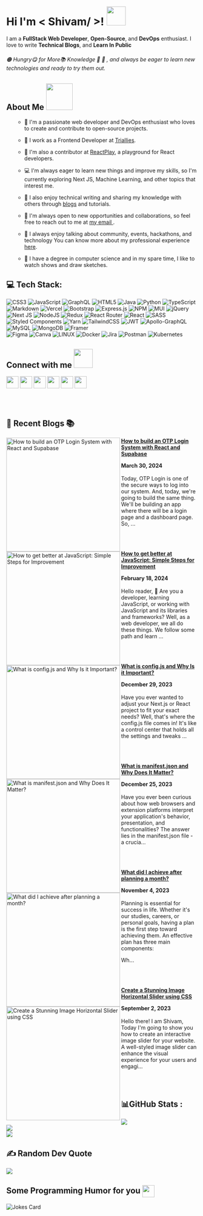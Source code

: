 <!---<div align="center">
<img width="100%" height = "250px" src="https://res.cloudinary.com/dbjmy6wdu/image/upload/v1680006498/Blue_Gradient_Modern_Youtube_Intro_do34jl.png" alt="cover" />
</div> --->  

<h1> Hi I'm < Shivam/ >! <img src = "https://raw.githubusercontent.com/rahulbanerjee26/githubProfileReadmeGenerator/main/gifs/wave.gif" width = 50px height='50px'> </h1>
<p align='center'>
  
</p>
  <div size='20px'>I am a <b>FullStack Web Developer</b>, <b>Open-Source</b>, and <b>DevOps</b> enthusiast. I love to write <b>Technical Blogs</b>, and <b>Learn In Public</b>
</div>
  <h6>
🟠 Hungry😋 for More📚 Knowledge 🤠
🔵 , and always be eager to learn new technologies and ready to try them out. 
  </h6>
    
<h2> About Me<span> <img src = "https://raw.githubusercontent.com/rahulbanerjee26/githubProfileReadmeGenerator/main/gifs/eatSleepCodeRepeat.gif" width = 70px height='70px'></span></h2>
  <ul>
    
- 🧑 I'm a passionate web developer and DevOps enthusiast who loves to create and contribute to open-source projects.
- 💼 I work as a Frontend Developer at [Triallies](https://triallies.com/).
- 🤝 I'm also a contributor at [ReactPlay](https://reactplay.io/), a playground for React developers.
- 💻 I'm always eager to learn new things and improve my skills, so I'm currently exploring Next JS, Machine Learning, and other topics that interest me.
- 📝 I also enjoy technical writing and sharing my knowledge with others through <a href="https://personal-portfolio-ebon-mu.vercel.app/blogs" target="_blank">blogs</a> and tutorials.
- :handshake: I'm always open to new opportunities and collaborations, so feel free to reach out to me at <a href="mailto:katare27451@gmail.com" target="_blank"> my email </a>.
- 🤗 I always enjoy talking about community, events, hackathons, and technology You can know more about my professional experience <a href="https://personal-portfolio-ebon-mu.vercel.app/" target="_blank">here</a>.
- 🏫 I have a degree in computer science and in my spare time, I like to watch shows and draw sketches.

  </ul>

<!-- Tech Stack Start -->

## 💻 Tech Stack:
![CSS3](https://img.shields.io/badge/css3-%231572B6.svg?style=plastic&logo=css3&logoColor=white) 
![JavaScript](https://img.shields.io/badge/javascript-%23323330.svg?style=plastic&logo=javascript&logoColor=%23F7DF1E)
![GraphQL](https://img.shields.io/badge/-GraphQL-E10098?style=plastic&logo=graphql&logoColor=white) 
![HTML5](https://img.shields.io/badge/html5-%23E34F26.svg?style=plastic&logo=html5&logoColor=white) 
![Java](https://img.shields.io/badge/java-%23ED8B00.svg?style=plastic&logo=java&logoColor=white) 
![Python](https://img.shields.io/badge/python-3670A0?style=plastic&logo=python&logoColor=ffdd54) 
![TypeScript](https://img.shields.io/badge/typescript-%23007ACC.svg?style=plastic&logo=typescript&logoColor=white) 
![Markdown](https://img.shields.io/badge/markdown-%23000000.svg?style=plastic&logo=markdown&logoColor=white) 
![Vercel](https://img.shields.io/badge/vercel-%23000000.svg?style=plastic&logo=vercel&logoColor=white) 
![Bootstrap](https://img.shields.io/badge/bootstrap-%23563D7C.svg?style=plastic&logo=bootstrap&logoColor=white) 
![Express.js](https://img.shields.io/badge/express.js-%23404d59.svg?style=plastic&logo=express&logoColor=%2361DAFB) 
![NPM](https://img.shields.io/badge/NPM-%23000000.svg?style=plastic&logo=npm&logoColor=white) 
![MUI](https://img.shields.io/badge/MUI-%230081CB.svg?style=plastic&logo=material-ui&logoColor=white) 
![jQuery](https://img.shields.io/badge/jquery-%230769AD.svg?style=plastic&logo=jquery&logoColor=white) 
![Next JS](https://img.shields.io/badge/Next-black?style=plastic&logo=next.js&logoColor=white) 
![NodeJS](https://img.shields.io/badge/node.js-6DA55F?style=plastic&logo=node.js&logoColor=white) 
![Redux](https://img.shields.io/badge/redux-%23593d88.svg?style=plastic&logo=redux&logoColor=white) 
![React Router](https://img.shields.io/badge/React_Router-CA4245?style=plastic&logo=react-router&logoColor=white) 
![React](https://img.shields.io/badge/react-%2320232a.svg?style=plastic&logo=react&logoColor=%2361DAFB) 
![SASS](https://img.shields.io/badge/SASS-hotpink.svg?style=plastic&logo=SASS&logoColor=white) 
![Styled Components](https://img.shields.io/badge/styled--components-DB7093?style=plastic&logo=styled-components&logoColor=white) 
![Yarn](https://img.shields.io/badge/yarn-%232C8EBB.svg?style=plastic&logo=yarn&logoColor=white) 
![TailwindCSS](https://img.shields.io/badge/tailwindcss-%2338B2AC.svg?style=plastic&logo=tailwind-css&logoColor=white) 
![JWT](https://img.shields.io/badge/JWT-black?style=plastic&logo=JSON%20web%20tokens) 
![Apollo-GraphQL](https://img.shields.io/badge/-ApolloGraphQL-311C87?style=plastic&logo=apollo-graphql) 
![MySQL](https://img.shields.io/badge/mysql-%2300f.svg?style=plastic&logo=mysql&logoColor=white) 
![MongoDB](https://img.shields.io/badge/MongoDB-%234ea94b.svg?style=plastic&logo=mongodb&logoColor=white) 
![Framer](https://img.shields.io/badge/Framer-black?style=plastic&logo=framer&logoColor=blue) 	
![Figma](https://img.shields.io/badge/figma-%23F24E1E.svg?style=plastic&logo=figma&logoColor=white) 
![Canva](https://img.shields.io/badge/Canva-%2300C4CC.svg?style=plastic&logo=Canva&logoColor=white) 
![LINUX](https://img.shields.io/badge/Linux-FCC624?style=plastic&logo=linux&logoColor=black) 
![Docker](https://img.shields.io/badge/docker-%230db7ed.svg?style=plastic&logo=docker&logoColor=white) 
![Jira](https://img.shields.io/badge/jira-%230A0FFF.svg?style=plastic&logo=jira&logoColor=white) 
![Postman](https://img.shields.io/badge/Postman-FF6C37?style=plastic&logo=postman&logoColor=white) 
![Kubernetes](https://img.shields.io/badge/kubernetes-%23326ce5.svg?style=plastic&logo=kubernetes&logoColor=white)

<h2> Connect with me <img src='https://raw.githubusercontent.com/rahulbanerjee26/githubProfileReadmeGenerator/main/gifs/handShake.gif' width="50px" height=50px> </h2>
<a href = 'https://www.linkedin.com/in/https://www.linkedin.com/in/shivam-katare-aa80b218b/'> <img width = '32px' align= 'center' src="https://raw.githubusercontent.com/rahulbanerjee26/githubAboutMeGenerator/main/icons/linked-in-alt.svg"/></a> 
<a href = 'https://www.twitter.com/https://twitter.com/Shivamkatare_27'> <img width = '32px' align= 'center' src="https://raw.githubusercontent.com/rahulbanerjee26/githubAboutMeGenerator/main/icons/twitter.svg"/></a> 
<a href = 'https://personal-portfolio-ebon-mu.vercel.app/'> <img width = '32px' align= 'center' src="https://raw.githubusercontent.com/rahulbanerjee26/githubAboutMeGenerator/main/icons/portfolio.png"/></a> 
<a href = 'https://www.github.com/https://github.com/Shivam-Katare'> <img width = '32px' align= 'center' src="https://raw.githubusercontent.com/rahulbanerjee26/githubAboutMeGenerator/main/icons/github.svg"/></a> 
<a href = 'https://www.showwcase.com/shivam-katare'> <img width = '32px' align= 'center' src="https://www.freeiconspng.com/thumbs/world-icon-png/world-icon-png-6.png"/></a>
<a href = 'https://shivamkatareblog.hashnode.dev/'> <img width = '32px' align= 'center' src="https://cdn.hashnode.com/res/hashnode/image/upload/v1611902473383/CDyAuTy75.png?auto=compress"/></a>

  <br /> <br />
  
## 📙 Recent Blogs 📚


<!-- HASHNODE_BLOG:START -->
<p align="left"><a href="https://shivamkatareblog.hashnode.dev/how-to-build-an-otp-login-system-with-react-and-supabase" title="How to build an OTP Login System with React and Supabase"><img src="https://cdn.hashnode.com/res/hashnode/image/upload/v1711765599214/bc5383ee-a47b-414e-94b8-9940449fc834.png" alt="How to build an OTP Login System with React and Supabase" width="300px" align="left" /></a><a href="https://shivamkatareblog.hashnode.dev/how-to-build-an-otp-login-system-with-react-and-supabase" title="How to build an OTP Login System with React and Supabase"><strong>How to build an OTP Login System with React and Supabase</strong></a><div><strong>March 30, 2024</strong></div><br/>Today, OTP Login is one of the secure ways to log into our system. And, today, we're going to build the same thing. We'll be building an app where there will be a login page and a dashboard page. So, ...</p><br/><br/>

<p align="left"><a href="https://shivamkatareblog.hashnode.dev/how-to-get-better-at-javascript-simple-steps-for-improvement" title="How to get better at JavaScript: Simple Steps for Improvement"><img src="https://cdn.hashnode.com/res/hashnode/image/upload/v1708183433125/c7056f76-12cb-4913-b3d4-83edffc27a93.png" alt="How to get better at JavaScript: Simple Steps for Improvement" width="300px" align="left" /></a><a href="https://shivamkatareblog.hashnode.dev/how-to-get-better-at-javascript-simple-steps-for-improvement" title="How to get better at JavaScript: Simple Steps for Improvement"><strong>How to get better at JavaScript: Simple Steps for Improvement</strong></a><div><strong>February 18, 2024</strong></div><br/>Hello reader, 👋
Are you a developer, learning JavaScript, or working with JavaScript and its libraries and frameworks? Well, as a web developer, we all do these things. We follow some path and learn ...</p><br/><br/>

<p align="left"><a href="https://shivamkatareblog.hashnode.dev/what-is-configjs-and-why-is-it-important" title="What is config.js and Why Is it Important?"><img src="https://cdn.hashnode.com/res/hashnode/image/upload/v1703838677232/37921ed0-e445-46e7-b193-8ad534af42d8.png" alt="What is config.js and Why Is it Important?" width="300px" align="left" /></a><a href="https://shivamkatareblog.hashnode.dev/what-is-configjs-and-why-is-it-important" title="What is config.js and Why Is it Important?"><strong>What is config.js and Why Is it Important?</strong></a><div><strong>December 29, 2023</strong></div><br/>Have you ever wanted to adjust your Next.js or React project to fit your exact needs? Well, that's where the config.js file comes in! It's like a control center that holds all the settings and tweaks ...</p><br/><br/>

<p align="left"><a href="https://shivamkatareblog.hashnode.dev/what-is-manifestjson-and-why-does-it-matter" title="What is manifest.json and Why Does It Matter?"><img src="https://cdn.hashnode.com/res/hashnode/image/upload/v1703510618475/ef46e602-110d-4a04-9a69-24e38ca13396.png" alt="What is manifest.json and Why Does It Matter?" width="300px" align="left" /></a><a href="https://shivamkatareblog.hashnode.dev/what-is-manifestjson-and-why-does-it-matter" title="What is manifest.json and Why Does It Matter?"><strong>What is manifest.json and Why Does It Matter?</strong></a><div><strong>December 25, 2023</strong></div><br/>Have you ever been curious about how web browsers and extension platforms interpret your application's behavior, presentation, and functionalities? The answer lies in the manifest.json file - a crucia...</p><br/><br/>

<p align="left"><a href="https://shivamkatareblog.hashnode.dev/what-did-i-achieve-after-planning-a-month" title="What did I achieve after planning a month?"><img src="https://cdn.hashnode.com/res/hashnode/image/upload/v1699107417411/c2db2d1e-4ab4-4b03-a1a6-9218be125047.png" alt="What did I achieve after planning a month?" width="300px" align="left" /></a><a href="https://shivamkatareblog.hashnode.dev/what-did-i-achieve-after-planning-a-month" title="What did I achieve after planning a month?"><strong>What did I achieve after planning a month?</strong></a><div><strong>November 4, 2023</strong></div><br/>Planning is essential for success in life. Whether it's our studies, careers, or personal goals, having a plan is the first step toward achieving them.
An effective plan has three main components:

Wh...</p><br/><br/>

<p align="left"><a href="https://shivamkatareblog.hashnode.dev/create-a-stunning-image-horizontal-slider-using-css" title="Create a Stunning Image Horizontal Slider using CSS"><img src="https://cdn.hashnode.com/res/hashnode/image/upload/v1693626751827/a5700fcf-319d-416d-ba6a-77e1a8dc9127.png" alt="Create a Stunning Image Horizontal Slider using CSS" width="300px" align="left" /></a><a href="https://shivamkatareblog.hashnode.dev/create-a-stunning-image-horizontal-slider-using-css" title="Create a Stunning Image Horizontal Slider using CSS"><strong>Create a Stunning Image Horizontal Slider using CSS</strong></a><div><strong>September 2, 2023</strong></div><br/>Hello there! I am Shivam,
Today I'm going to show you how to create an interactive image slider for your website. A well-styled image slider can enhance the visual experience for your users and engagi...</p><br/><br/>


<!-- HASHNODE_BLOG:END -->

## 📊GitHub Stats :
![](https://github-readme-stats.vercel.app/api?username=Shivam-Katare&theme=tokyonight&hide_border=true&include_all_commits=false&count_private=true&show_icons=true)<br/>
![](https://github-readme-streak-stats.herokuapp.com/?user=Shivam-Katare&theme=tokyonight&hide_border=true)<br/>
![](https://github-readme-stats.vercel.app/api/top-langs/?username=Shivam-Katare&theme=tokyonight&hide_border=true&include_all_commits=false&count_private=true&layout=compact)

  ## ✍️ Random Dev Quote
![](https://quotes-github-readme.vercel.app/api?type=horizontal&theme=radical)
  
  <h2> Some Programming Humor for you <img align ='center' src='https://raw.githubusercontent.com/rahulbanerjee26/githubProfileReadmeGenerator/main/gifs/winkFace.gif' width = '32px' height= '32px'></h2>

![Jokes Card](https://readme-jokes.vercel.app/api?theme=default)
  
<!---
Shivam-Katare/Shivam-Katare is a ✨ special ✨ repository because its `README.md` (this file) appears on your GitHub profile.
You can click the Preview link to take a look at your changes.
--->
